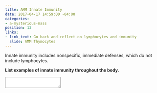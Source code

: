 ```yaml
---
title: AMM Innate Immunity
date: 2017-04-17 14:59:00 -04:00
categories:
- a-mysterious-mass
position: 13
links:
- link_text: Go back and reflect on lymphocytes and immunity
  slide: AMM Thymocytes
---
```


Innate immunity includes nonspecific, immediate defenses, which do not include lymphocytes.

**List examples of innate immunity throughout the body.**

<textarea></textarea>